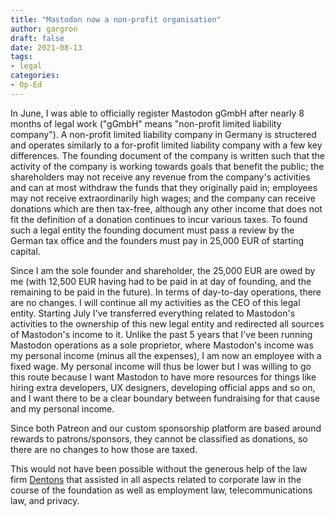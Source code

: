 ```yaml
---
title: "Mastodon now a non-profit organisation"
author: gargron
draft: false
date: 2021-08-13
tags:
- legal
categories:
- Op-Ed
---
```


In June, I was able to officially register Mastodon gGmbH after nearly 8 months of legal work ("gGmbH" means "non-profit limited liability company"). A non-profit limited liability company in Germany is structered and operates similarly to a for-profit limited liability company with a few key differences. The founding document of the company is written such that the activity of the company is working towards goals that benefit the public; the shareholders may not receive any revenue from the company's activities and can at most withdraw the funds that they originally paid in; employees may not receive extraordinarily high wages; and the company can receive donations which are then tax-free, although any other income that does not fit the definition of a donation continues to incur various taxes. To found such a legal entity the founding document must pass a review by the German tax office and the founders must pay in 25,000 EUR of starting capital.

Since I am the sole founder and shareholder, the 25,000 EUR are owed by me (with 12,500 EUR having had to be paid in at day of founding, and the remaining to be paid in the future). In terms of day-to-day operations, there are no changes. I will continue all my activities as the CEO of this legal entity. Starting July I've transferred everything related to Mastodon's activities to the ownership of this new legal entity and redirected all sources of Mastodon's income to it. Unlike the past 5 years that I've been running Mastodon operations as a sole proprietor, where Mastodon's income was my personal income (minus all the expenses), I am now an employee with a fixed wage. My personal income will thus be lower but I was willing to go this route because I want Mastodon to have more resources for things like hiring extra developers, UX designers, developing official apps and so on, and I want there to be a clear boundary between fundraising for that cause and my personal income.

Since both Patreon and our custom sponsorship platform are based around rewards to patrons/sponsors, they cannot be classified as donations, so there are no changes to how those are taxed.

This would not have been possible without the generous help of the law firm [Dentons](https://www.dentons.com/en/) that assisted in all aspects related to corporate law in the course of the foundation as well as employment law, telecommunications law, and privacy.

